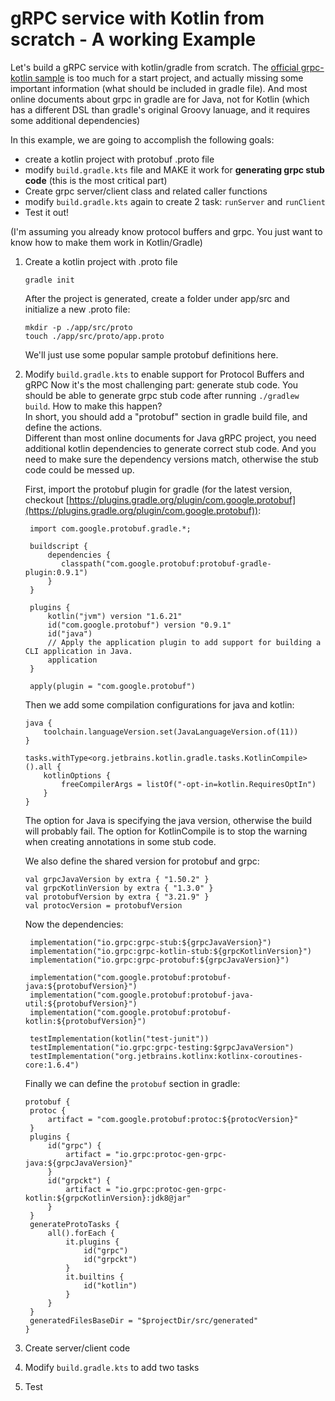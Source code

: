 # gRPC service with Kotlin from scratch - A working Example

Let's build a gRPC service with kotlin/gradle from scratch. The [official grpc-kotlin sample](https://github.com/grpc/grpc-kotlin/tree/master/examples)
is too much for a start project, and actually missing some important information (what should be included in gradle file). And most online documents 
about grpc in gradle are for Java, not for Kotlin (which has a different DSL than gradle's original Groovy lanuage, and it requires some additional dependencies)

In this example, we are going to accomplish the following goals:  
- create a kotlin project with protobuf .proto file
- modify `build.gradle.kts` file and MAKE it work for **generating grpc stub code** (this is the most critical part)  
- Create grpc server/client class and related caller functions
- modify `build.gradle.kts` again to create 2 task: `runServer` and `runClient`
- Test it out!

(I'm assuming you already know protocol buffers and grpc. You just want to know how to make them work in Kotlin/Gradle)  

1. Create a kotlin project with .proto file
   ```
   gradle init
   ```
   After the project is generated, create a folder under app/src and initialize a new .proto file:  
   ```
   mkdir -p ./app/src/proto
   touch ./app/src/proto/app.proto
   ```
   We'll just use some popular sample protobuf definitions here.

2. Modify `build.gradle.kts` to enable support for Protocol Buffers and gRPC
   Now it's the most challenging part: generate stub code. You should be able to generate grpc stub code after running `./gradlew build`. How to make this happen?  
   In short, you should add a "protobuf" section in gradle build file, and define the actions.  
   Different than most online documents for Java gRPC project, you need additional kotlin dependencies to generate correct stub code. And you need to make sure the
   dependency versions match, otherwise the stub code could be messed up.  

   First, import the protobuf plugin for gradle (for the latest version, checkout 
   [https://plugins.gradle.org/plugin/com.google.protobuf](https://plugins.gradle.org/plugin/com.google.protobuf)):  
   ```
    import com.google.protobuf.gradle.*;
    
    buildscript {
        dependencies {
           classpath("com.google.protobuf:protobuf-gradle-plugin:0.9.1")
        }
    }
    
    plugins {
        kotlin("jvm") version "1.6.21"
        id("com.google.protobuf") version "0.9.1"
        id("java")
        // Apply the application plugin to add support for building a CLI application in Java.
        application
    }
    
    apply(plugin = "com.google.protobuf")
   ```
   
   Then we add some compilation configurations for java and kotlin:  
   ```
   java {
       toolchain.languageVersion.set(JavaLanguageVersion.of(11))
   }
   
   tasks.withType<org.jetbrains.kotlin.gradle.tasks.KotlinCompile>().all {
       kotlinOptions {
           freeCompilerArgs = listOf("-opt-in=kotlin.RequiresOptIn")
       }
   }
   ```
   The option for Java is specifying the java version, otherwise the build will probably fail.
   The option for KotlinCompile is to stop the warning when creating annotations in some stub code.  

   We also define the shared version for protobuf and grpc:
   ```
   val grpcJavaVersion by extra { "1.50.2" }
   val grpcKotlinVersion by extra { "1.3.0" }
   val protobufVersion by extra { "3.21.9" }
   val protocVersion = protobufVersion
   ```
     
   Now the dependencies:  
   ```
    implementation("io.grpc:grpc-stub:${grpcJavaVersion}")
    implementation("io.grpc:grpc-kotlin-stub:${grpcKotlinVersion}")
    implementation("io.grpc:grpc-protobuf:${grpcJavaVersion}")

    implementation("com.google.protobuf:protobuf-java:${protobufVersion}")
    implementation("com.google.protobuf:protobuf-java-util:${protobufVersion}")
    implementation("com.google.protobuf:protobuf-kotlin:${protobufVersion}")

    testImplementation(kotlin("test-junit"))
    testImplementation("io.grpc:grpc-testing:$grpcJavaVersion")
    testImplementation("org.jetbrains.kotlinx:kotlinx-coroutines-core:1.6.4")
   ```
   
   Finally we can define the `protobuf` section in gradle:  
   ```
   protobuf {
    protoc {
        artifact = "com.google.protobuf:protoc:${protocVersion}"
    }
    plugins {
        id("grpc") {
            artifact = "io.grpc:protoc-gen-grpc-java:${grpcJavaVersion}"
        }
        id("grpckt") {
            artifact = "io.grpc:protoc-gen-grpc-kotlin:${grpcKotlinVersion}:jdk8@jar"
        }
    }
    generateProtoTasks {
        all().forEach {
            it.plugins {
                id("grpc")
                id("grpckt")
            }
            it.builtins {
                id("kotlin")
            }
        }
    }
    generatedFilesBaseDir = "$projectDir/src/generated"
   }
   ```


4. Create server/client code
5. Modify `build.gradle.kts` to add two tasks
6. Test